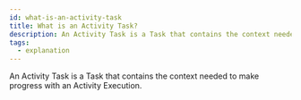 ```yaml
---
id: what-is-an-activity-task
title: What is an Activity Task?
description: An Activity Task is a Task that contains the context needed to make progress with an Activity Execution.
tags:
  - explanation
---
```


An Activity Task is a Task that contains the context needed to make progress with an Activity Execution.
